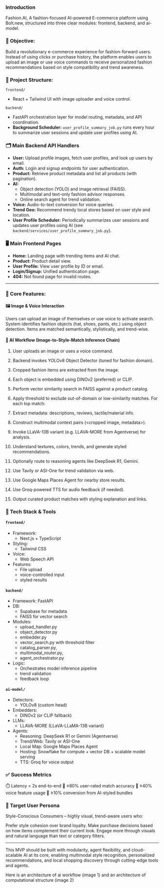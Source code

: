 ### Introduction
Fashion.AI, A fashion-focused AI-powered E-commerce platform using Bolt.new, structured into three clear modules: frontend, backend, and ai-model.

### 🎯 Objective:
Build a revolutionary e-commerce experience for fashion-forward users. Instead of using clicks or purchase history, the platform enables users to upload an image or use voice commands to receive personalized fashion recommendations based on style compatibility and trend awareness.

### 📁 Project Structure:
`frontend/` 
- React + Tailwind UI with image uploader and voice control.

`backend/`
- FastAPI orchestration layer for model routing, metadata, and API coordination.
- **Background Scheduler:** `user_profile_summary_job.py` runs every hour to summarize user sessions and update user profiles using AI.

### 🗂️ Main Backend API Handlers

- **User:** Upload profile images, fetch user profiles, and look up users by email.
- **Auth:** Login and signup endpoints for user authentication.
- **Product:** Retrieve product metadata and list all products (with pagination).
- **AI:**
  - Object detection (YOLO) and image retrieval (FAISS).
  - Multimodal and text-only fashion advisor responses.
  - Online search agent for trend validation.
- **Voice:** Audio-to-text conversion for voice queries.
- **Trend Geo:** Recommend trendy local stores based on user style and location.
- **User Profile Scheduler:** Periodically summarizes user sessions and updates user profiles using AI (see `backend/services/user_profile_summary_job.py`).

### 🖥️ Main Frontend Pages

- **Home:** Landing page with trending items and AI chat.
- **Product:** Product detail view.
- **User Profile:** View user profile by ID or email.
- **Login/Signup:** Unified authentication page.
- **404:** Not found page for invalid routes.

---

### 🧠 Core Features: 
#### 🖼️ Image & Voice Interaction
Users can upload an image of themselves or use voice to activate search.
System identifies fashion objects (hat, shoes, pants, etc.) using object detection.
Items are matched semantically, stylistically, and trend-wise.
#### 🤖 AI Workflow (Image-to-Style-Match Inference Chain)

1. User uploads an image or uses a voice command.

2. Backend invokes YOLOv8 Object Detector (tuned for fashion domain).

3. Cropped fashion items are extracted from the image.

4. Each object is embedded using DINOv2 (preferred) or CLIP.

5. Perform vector similarity search in FAISS against a product catalog.

6. Apply threshold to exclude out-of-domain or low-similarity matches.
For each top match:

7. Extract metadata: descriptions, reviews, tactile/material info.

8. Construct multimodal context pairs (<cropped image, metadata>).

9. Invoke LLaVA-13B variant (e.g. LLAVA-MORE from Agentverse) for analysis.

10. Understand textures, colors, trends, and generate styled recommendations.

11. Optionally route to reasoning agents like DeepSeek R1, Gemini.

12. Use Tavily or ASI-One for trend validation via web.

13. Use Google Maps Places Agent for nearby store results.

14. Use Groq-powered TTS for audio feedback (if needed).

15. Output curated product matches with styling explanation and links.

### 🔗 Tech Stack & Tools 
#### `frontend/`
- Framework: 
  - Next.js + TypeScript
- Styling:
  - Tailwind CSS
- Voice:
  - Web Speech API
- Features:
  - File upload
  - voice-controlled input
  - styled results

#### `backend/`
- Framework: FastAPI
- DB:
  - Supabase for metadata
  - FAISS for vector search
- Modules:
  - upload_handler.py
  - object_detector.py
  - embedder.py
  - vector_search.py with threshold filter
  - catalog_parser.py,
  - multimodal_router.py,
  - agent_orchestrator.py
- Logic:
  - Orchestrates model inference pipeline
  - trend validation
  - feedback loop

#### `ai-model/`
- Detectors:
  - YOLOv8 (custom head)
- Embedders:
  - DINOv2 (or CLIP fallback)
- LLMs:
  - LLAVA-MORE (LLaVA-LLaMA-13B variant)
- Agents:
  - Reasoning: DeepSeek R1 or Gemini (Agentverse)
  - Trend/Web: Tavily or ASI-One
  - Local Map: Google Maps Places Agent
  - Hosting: Snowflake for compute + vector DB + scalable model serving
  - TTS: Groq for voice output


### ✅ Success Metrics
⏱️ Latency < 2s end-to-end
🧠 ≥80% user-rated match accuracy
🔁 ≥40% voice feature usage
🛒 ≥10% conversion from AI-styled bundles

### 🧍 Target User Persona
Style-Conscious Consumers – highly visual, trend-aware users who:

Prefer style cohesion over brand loyalty.
Make purchase decisions based on how items complement their current look.
Engage more through visuals and natural language than text or category filters.

---

This MVP should be built with modularity, agent flexibility, and cloud-scalable AI at its core, enabling multimodal style recognition, personalized recommendations, and local shopping discovery through cutting-edge tools and agents.

Here is an architecture of ai workflow (image 1) and an architecture of computational structure (image 2)
